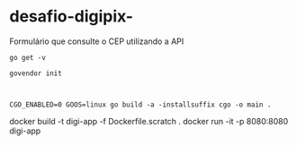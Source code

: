 # desafio-digipix-
Formulário que consulte o CEP utilizando a API 


    go get -v

    govendor init



    CGO_ENABLED=0 GOOS=linux go build -a -installsuffix cgo -o main .
docker build -t digi-app -f Dockerfile.scratch .
docker run -it -p 8080:8080 digi-app
